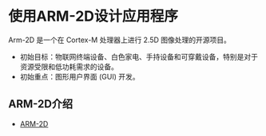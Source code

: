 # 使用ARM-2D设计应用程序

Arm-2D 是一个在 Cortex-M 处理器上进行 2.5D 图像处理的开源项目。

- 初始目标：物联网终端设备、白色家电、手持设备和可穿戴设备，特别是对于资源受限和低功耗需求的设备。
- 初始重点：图形用户界面 (GUI) 开发。

## ARM-2D介绍
- [ARM-2D](https://github.com/ARM-software/Arm-2D) 



























